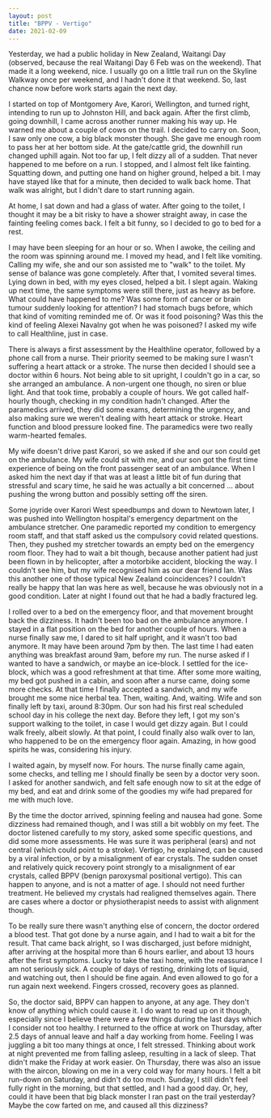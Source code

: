 ```yaml
---
layout: post
title: "BPPV - Vertigo"
date: 2021-02-09
---
```

Yesterday, we had a public holiday in New Zealand, Waitangi Day (observed, because the real Waitangi Day 6 Feb was on the weekend). That made it a long weekend, nice. I usually go on a little trail run on the Skyline Walkway once per weekend, and I hadn't done it that weekend. So, last chance now before work starts again the next day.

I started on top of Montgomery Ave, Karori, Wellington, and turned right, intending to run up to Johnston Hill, and back again. After the first climb, going downhill, I came across another runner making his way up. He warned me about a couple of cows on the trail. I decided to carry on. Soon, I saw only one cow, a big black monster though. She gave me enough room to pass her at her bottom side. At the gate/cattle grid, the downhill run changed uphill again. Not too far up, I felt dizzy all of a sudden. That never happened to me before on a run. I stopped, and I almost felt like fainting. Squatting down, and putting one hand on higher ground, helped a bit. I may have stayed like that for a minute, then decided to walk back home. That walk was alright, but I didn't dare to start running again.

At home, I sat down and had a glass of water. After going to the toilet, I thought it may be a bit risky to have a shower straight away, in case the fainting feeling comes back. I felt a bit funny, so I decided to go to bed for a rest.

I may have been sleeping for an hour or so. When I awoke, the ceiling and the room was spinning around me. I moved my head, and I felt like vomiting. Calling my wife, she and our son assisted me to "walk" to the toilet. My sense of balance was gone completely. After that, I vomited several times. Lying down in bed, with my eyes closed, helped a bit. I slept again. Waking up next time, the same symptoms were still there, just as heavy as before. What could have happened to me? Was some form of cancer or brain tumour suddenly looking for attention? I had stomach bugs before, which that kind of vomiting reminded me of. Or was it food poisoning? Was this the kind of feeling Alexei Navalny got when he was poisoned? I asked my wife to call Healthline, just in case.

There is always a first assessment by the Healthline operator, followed by a phone call from a nurse. Their priority seemed to be making sure I wasn't suffering a heart attack or a stroke. The nurse then decided I should see a doctor within 6 hours. Not being able to sit upright, I couldn't go in a car, so she arranged an ambulance. A non-urgent one though, no siren or blue light. And that took time, probably a couple of hours. We got called half-hourly though, checking in my condition hadn't changed. After the paramedics arrived, they did some exams, determining the urgency, and also making sure we weren't dealing with heart attack or stroke. Heart function and blood pressure looked fine. The paramedics were two really warm-hearted females.

My wife doesn't drive past Karori, so we asked if she and our son could get on the ambulance. My wife could sit with me, and our son got the first time experience of being on the front passenger seat of an ambulance. When I asked him the next day if that was at least a little bit of fun during that stressful and scary time, he said he was actually a bit concerned ... about pushing the wrong button and possibly setting off the siren.

Some joyride over Karori West speedbumps and down to Newtown later, I was pushed into Wellington hospital's emergency department on the ambulance stretcher. One paramedic reported my condition to emergency room staff, and that staff asked us the compulsory covid related questions. Then, they pushed my stretcher towards an empty bed on the emergency room floor. They had to wait a bit though, because another patient had just been flown in by helicopter, after a motorbike accident, blocking the way. I couldn't see him, but my wife recognised him as our dear friend Ian. Was this another one of those typical New Zealand coincidences? I couldn't really be happy that Ian was here as well, because he was obviously not in a good condition. Later at night I found out that he had a badly fractured leg.

I rolled over to a bed on the emergency floor, and that movement brought back the dizziness. It hadn't been too bad on the ambulance anymore. I stayed in a flat position on the bed for another couple of hours. When a nurse finally saw me, I dared to sit half upright, and it wasn't too bad anymore. It may have been around 7pm by then. The last time I had eaten anything was breakfast around 9am, before my run. The nurse asked if I wanted to have a sandwich, or maybe an ice-block. I settled for the ice-block, which was a good refreshment at that time. After some more waiting, my bed got pushed in a cabin, and soon after a nurse came, doing some more checks. At that time I finally accepted a sandwich, and my wife brought me some nice herbal tea. Then, waiting. And, waiting. Wife and son finally left by taxi, around 8:30pm. Our son had his first real scheduled school day in his college the next day. Before they left, I got my son's support walking to the toilet, in case I would get dizzy again. But I could walk freely, albeit slowly. At that point, I could finally also walk over to Ian, who happened to be on the emergency floor again. Amazing, in how good spirits he was, considering his injury.

I waited again, by myself now. For hours. The nurse finally came again, some checks, and telling me I should finally be seen by a doctor very soon. I asked for another sandwich, and felt safe enough now to sit at the edge of my bed, and eat and drink some of the goodies my wife had prepared for me with much love.

By the time the doctor arrived, spinning feeling and nausea had gone. Some dizziness had remained though, and I was still a bit wobbly on my feet. The doctor listened carefully to my story, asked some specific questions, and did some more assessments. He was sure it was peripheral (ears) and not central (which could point to a stroke). Vertigo, he explained, can be caused by a viral infection, or by a misalignment of ear crystals. The sudden onset and relatively quick recovery point strongly to a misalignment of ear crystals, called BPPV (benign paroxysmal positional vertigo). This can happen to anyone, and is not a matter of age. I should not need further treatment. He believed my crystals had realigned themselves again. There are cases where a doctor or physiotherapist needs to assist with alignment though.

To be really sure there wasn't anything else of concern, the doctor ordered a blood test. That got done by a nurse again, and I had to wait a bit for the result. That came back alright, so I was discharged, just before midnight, after arriving at the hospital more than 6 hours earlier, and about 13 hours after the first symptoms. Lucky to take the taxi home, with the reassurance I am not seriously sick. A couple of days of resting, drinking lots of liquid, and watching out, then I should be fine again. And even allowed to go for a run again next weekend. Fingers crossed, recovery goes as planned.

So, the doctor said, BPPV can happen to anyone, at any age. They don't know of anything which could cause it. I do want to read up on it though, especially since I believe there were a few things during the last days which I consider not too healthy. I returned to the office at work on Thursday, after 2.5 days of annual leave and half a day working from home. Feeling I was juggling a bit too many things at once, I felt stressed. Thinking about work at night prevented me from falling asleep, resulting in a lack of sleep. That didn't make the Friday at work easier. On Thursday, there was also an issue with the aircon, blowing on me in a very cold way for many hours. I felt a bit run-down on Saturday, and didn't do too much. Sunday, I still didn't feel fully right in the morning, but that settled, and I had a good day. Or, hey, could it have been that big black monster I ran past on the trail yesterday? Maybe the cow farted on me, and caused all this dizziness?
